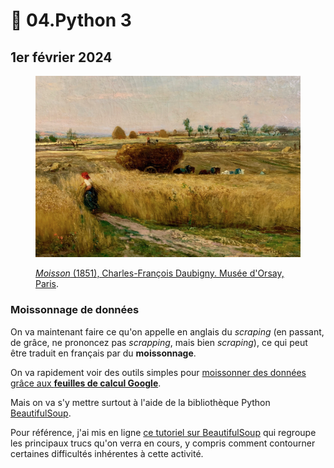 # 🌾 04.Python 3

## 1er février 2024

<figure><img src="../.gitbook/assets/moisson.jpeg" alt=""><figcaption><p><a href="https://www.musee-orsay.fr/fr/oeuvres/moisson-886"><em>Moisson</em> (1851), Charles-François Daubigny. Musée d'Orsay, Paris</a>.</p></figcaption></figure>

### Moissonnage de données

On va maintenant faire ce qu'on appelle en anglais du _scraping_ (en passant, de grâce, ne prononcez pas _scrapping_, mais bien _scraping_), ce qui peut être traduit en français par du **moissonnage**.

On va rapidement voir des outils simples pour [moissonner des données grâce aux **feuilles de calcul Google**](http://bit.ly/scraping2018-1).

Mais on va s'y mettre surtout à l'aide de la bibliothèque Python [BeautifulSoup](https://www.crummy.com/software/BeautifulSoup/bs4/doc/).

Pour référence, j'ai mis en ligne [ce tutoriel sur BeautifulSoup](http://bit.ly/jhroybs4) qui regroupe les principaux trucs qu'on verra en cours, y compris comment contourner certaines difficultés inhérentes à cette activité.
